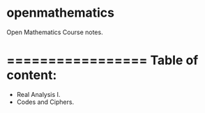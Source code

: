 openmathematics
===============

Open Mathematics Course notes.

=================
Table of content:
=================

 * Real Analysis I.
 * Codes and Ciphers.